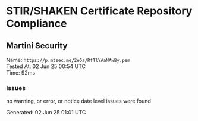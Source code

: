 # STIR/SHAKEN Certificate Repository Compliance

## Martini Security

Name: `https://p.mtsec.me/2e5a/RfTlYAaMAwBy.pem`\
Tested At: 02 Jun 25 00:54 UTC\
Time: 92ms

### Issues

no warning, or error, or notice date level issues were found

Generated: 02 Jun 25 01:01 UTC